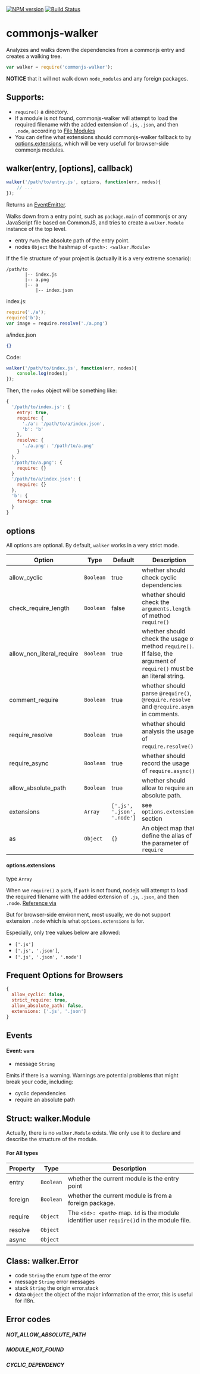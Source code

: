 [![NPM version](https://badge.fury.io/js/commonjs-walker.png)](http://badge.fury.io/js/commonjs-walker)
[![Build Status](https://travis-ci.org/kaelzhang/node-commonjs-walker.png?branch=master)](https://travis-ci.org/kaelzhang/node-commonjs-walker)

# commonjs-walker

Analyzes and walks down the dependencies from a commonjs entry and creates a walking tree.

```js
var walker = require('commonjs-walker');
```

**NOTICE** that it will not walk down `node_modules` and any foreign packages.

## Supports:

- `require()` a directory.
- If a module is not found, commonjs-walker will attempt to load the required filename with the added extension of `.js`, `.json`, and then `.node`, according to [File Modules](http://nodejs.org/api/modules.html#modules_file_modules)
- You can define what extensions should commonjs-walker fallback to by [options.extensions](#optionsextensions), which will be very usefull for browser-side commonjs modules.

## walker(entry, [options], callback)

```js
walker('/path/to/entry.js', options, function(err, nodes){
	// ...
});
```

Returns an [EventEmitter](https://nodejs.org/api/events.html#events_class_events_eventemitter).

Walks down from a entry point, such as `package.main` of commonjs or any JavaScript file based on CommonJS, and tries to create a `walker.Module` instance of the top level. 

- entry `Path` the absolute path of the entry point.
- nodes `Object` the hashmap of `<path>: <walker.Module>`


If the file structure of your project is (actually it is a very extreme scenario):

```
/path/to
       |-- index.js
       |-- a.png
       |-- a
           |-- index.json
```

index.js:

```js
require('./a');
require('b');
var image = require.resolve('./a.png')
```

a/index.json

```json
{}
```

Code:

```js
walker('/path/to/index.js', function(err, nodes){
	console.log(nodes);
});
```

Then, the `nodes` object will be something like:

```js
{
  '/path/to/index.js': {
    entry: true,
    require: {
      './a': '/path/to/a/index.json',
      'b': 'b'
    },
    resolve: {
      './a.png': '/path/to/a.png'
    }
  },
  '/path/to/a.png': {
    require: {}
  }
  '/path/to/a/index.json': {
    require: {}
  },
  'b': {
    foreign: true
  }
}
```

## options

All options are optional. By default, `walker` works in a very strict mode.

Option | Type | Default | Description
------ | ---- | ------- | ------------
allow_cyclic | `Boolean` | true | whether should check cyclic dependencies
check_require_length | `Boolean` | false | whether should check the `arguments.length` of method `require()`
allow_non_literal_require | `Boolean` | true | whether should check the usage of method `require()`. If false, the argument of `require()` must be an literal string.
comment_require | `Boolean` | true | whether should parse `@require()`, `@require.resolve` and `@require.async` in comments.
require_resolve | `Boolean` | true | whether should analysis the usage of `require.resolve()`.
require_async | `Boolean` | true | whether should record the usage of `require.async()`.
allow_absolute_path | `Boolean` | true | whether should allow to require an absolute path.
extensions | `Array` | `['.js', '.json', '.node']` | see `options.extensions` section
as | `Object` | `{}` | An object map that define the alias of the parameter of `require`

<!-- parseForeignModule | `Boolean` | true | will try to resolve foreign modules by `require.resolve()`. Set this option to false to handle foreign modules yourself. -->

#### options.extensions

type `Array`

When we `require()` a `path`, if `path` is not found, nodejs will attempt to load the required filename with the added extension of `.js`, `.json`, and then `.node`. [Reference via](http://nodejs.org/api/modules.html#modules_file_modules)

But for browser-side environment, most usually, we do not support extension `.node` which is what `options.extensions` is for.

Especially, only tree values below are allowed:

- `['.js']`
- `['.js', '.json']`,
- `['.js', '.json', '.node']`

## Frequent Options for Browsers

```js
{
  allow_cyclic: false,
  strict_require: true,
  allow_absolute_path: false,
  extensions: ['.js', '.json']
}
```

## Events

#### Event: `warn`

- message `String`

Emits if there is a warning. Warnings are potential problems that might break your code, including:

- cyclic dependencies
- require an absolute path

## Struct: walker.Module

Actually, there is no `walker.Module` exists. We only use it to declare and describe the structure of the module.

#### For All types

Property | Type | Description
-------- | ---- | -----------
entry | `Boolean` | whether the current module is the entry point
foreign | `Boolean` | whether the current module is from a foreign package.
require | `Object` | The `<id>: <path>` map. `id` is the module identifier user `require()`d in the module file.
resolve | `Object` | 
async   | `Object` |


## Class: walker.Error

- code `String` the enum type of the error
- message `String` error messages
- stack `String` the origin error.stack
- data `Object` the object of the major information of the error, this is useful for i18n.

## Error codes

##### NOT_ALLOW_ABSOLUTE_PATH

##### MODULE_NOT_FOUND

##### CYCLIC_DEPENDENCY

